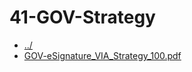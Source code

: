 # 41-GOV-Strategy 

* [../](..)
* [GOV-eSignature_VIA_Strategy_100.pdf](GOV-eSignature_VIA_Strategy_100.pdf)
